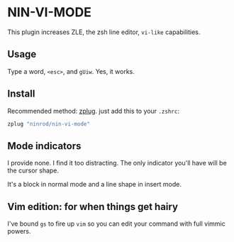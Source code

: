 # NIN-VI-MODE

This plugin increases ZLE, the zsh line editor, `vi-like` capabilities.

## Usage

Type a word, `<esc>`, and `gUiw`. Yes, it works.

## Install

Recommended method: [zplug](http://github.com/zplug/zplug). just add this to your `.zshrc`:

```sh
zplug "ninrod/nin-vi-mode"
```

## Mode indicators

I provide none. I find it too distracting. The only indicator you'll have will be the cursor shape.

It's a block in normal mode and a line shape in insert mode.

## Vim edition: for when things get hairy

I've bound `gs` to fire up `vim` so you can edit your command with full vimmic powers.
